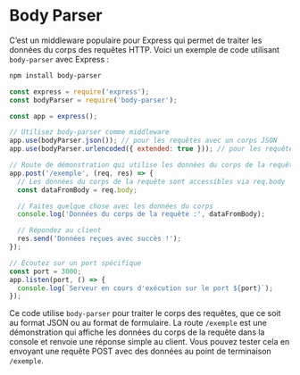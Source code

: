 # Body Parser

C’est un middleware populaire pour Express qui permet de traiter les données du corps des requêtes HTTP. Voici un exemple de code utilisant `body-parser` avec Express :

```bash
npm install body-parser
```

```jsx
const express = require('express');
const bodyParser = require('body-parser');

const app = express();

// Utilisez body-parser comme middleware
app.use(bodyParser.json()); // pour les requêtes avec un corps JSON
app.use(bodyParser.urlencoded({ extended: true })); // pour les requêtes avec un corps de formulaire

// Route de démonstration qui utilise les données du corps de la requête
app.post('/exemple', (req, res) => {
  // Les données du corps de la requête sont accessibles via req.body
  const dataFromBody = req.body;

  // Faites quelque chose avec les données du corps
  console.log('Données du corps de la requête :', dataFromBody);

  // Répondez au client
  res.send('Données reçues avec succès !');
});

// Écoutez sur un port spécifique
const port = 3000;
app.listen(port, () => {
  console.log(`Serveur en cours d'exécution sur le port ${port}`);
});

```

Ce code utilise `body-parser` pour traiter le corps des requêtes, que ce soit au format JSON ou au format de formulaire. La route `/exemple` est une démonstration qui affiche les données du corps de la requête dans la console et renvoie une réponse simple au client. Vous pouvez tester cela en envoyant une requête POST avec des données au point de terminaison `/exemple`.